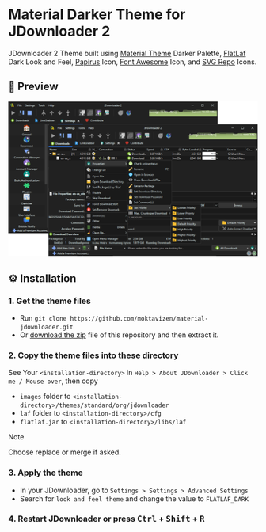 # Material Darker Theme for JDownloader 2

JDownloader 2 Theme built using [Material Theme](https://github.com/material-theme/vsc-material-theme) Darker Palette, [FlatLaf](https://github.com/JFormDesigner/FlatLaf) Dark Look and Feel, [Papirus](https://github.com/PapirusDevelopmentTeam/papirus-icon-theme) Icon, [Font Awesome](https://fontawesome.com/) Icon, and [SVG Repo](https://www.svgrepo.com/) Icons.

## 🎨 Preview

![theme preview](assets/theme-preview.png)

## ⚙️ Installation

### 1. Get the theme files

- Run `git clone https://github.com/moktavizen/material-jdownloader.git`
- Or [download the zip](https://github.com/moktavizen/material-darker-jdownloader/archive/master.zip) file of this repository and then extract it.

### 2. Copy the theme files into these directory

See Your `<installation-directory>` in `Help > About JDownloader > Click me / Mouse over`, then copy

- `images` folder to `<installation-directory>/themes/standard/org/jdownloader`
- `laf` folder to `<installation-directory>/cfg`
- `flatlaf.jar` to `<installation-directory>/libs/laf`

> [!NOTE]
> Choose replace or merge if asked.

### 3. Apply the theme

- In your JDownloader, go to `Settings > Settings > Advanced Settings`
- Search for `look and feel theme` and change the value to `FLATLAF_DARK`

### 4. Restart JDownloader or press <kbd>Ctrl</kbd> + <kbd>Shift</kbd> + <kbd>R</kbd>
